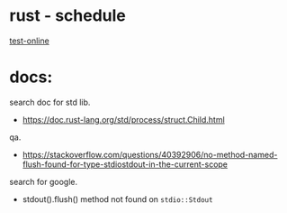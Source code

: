 #  rust - schedule



[test-online](https://play.rust-lang.org/)




# docs:
search doc for std lib.
- https://doc.rust-lang.org/std/process/struct.Child.html

qa.
- https://stackoverflow.com/questions/40392906/no-method-named-flush-found-for-type-stdiostdout-in-the-current-scope

search for google.
- stdout().flush()  method not found on `stdio::Stdout`